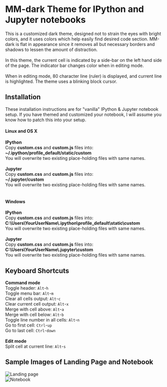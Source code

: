 # MM-dark Theme for IPython and Jupyter notebooks
This is a customized dark theme, designed not to strain the eyes with bright colors, and it uses colors which help easily find desired code section. MM-dark is flat in appearance since it removes all but necessary borders and shadows to lessen the amount of distraction.<br><br>
In this theme, the current cell is indicated by a side-bar on the left hand side of the page. The indicator bar changes color when in editing mode.<br><br>
When in editing mode, 80 character line (ruler) is displayed, and current line is highlighted. The theme uses a blinking block cursor.

## Installation
These installation instructions are for "vanilla" IPython & Jupyter notebook setup. If you have themed and customized your notebook, I will assume you know how to patch this into your setup.
#### Linux and OS X
**IPython**<br>
Copy **custom.css** and **custom.js** files into:<br>
**~/.ipython/profile_default/static/custom**<br>
You will overwrite two existing place-holding files with same names.<br><br>
**Jupyter**<br>
Copy **custom.css** and **custom.js** files into:<br>
**~/.jupyter/custom**<br>
You will overwrite two existing place-holding files with same names.<br><br>
#### Windows
**IPython**<br>
Copy **custom.css** and **custom.js** files into:<br>
**C:\Users\YourUserName\\.ipython\profile_default\static\custom**<br>
You will overwrite two existing place-holding files with same names.<br><br>
**Jupyter**<br>
Copy **custom.css** and **custom.js** files into:<br>
**C:\Users\YourUserName\\.jupyter\custom**<br>
You will overwrite two existing place-holding files with same names.<br>

## Keyboard Shortcuts
**Command mode**<br>
Toggle header: `Alt`-`h`<br>
Toggle menu bar: `Alt`-`m`<br>
Clear all cells output: `Alt`-`c`<br>
Clear current cell output: `Alt`-`x`<br>
Merge with cell above: `Alt`-`a`<br>
Merge with cell below: `Alt`-`b`<br>
Toggle line number in all cells: `Alt`-`n`<br>
Go to first cell: `Ctrl`-`up`<br>
Go to last cell: `Ctrl`-`down`<br><br>
**Edit mode**<br>
Split cell at current line: `Alt`-`s`<br>

## Sample Images of Landing Page and Notebook
![Landing page](https://github.com/miishke/mm_dark_theme/blob/master/images/landing_page.png "Landing page")<br>
![Notebook](https://github.com/miishke/mm_dark_theme/blob/master/images/notebook.png "Notebook")
